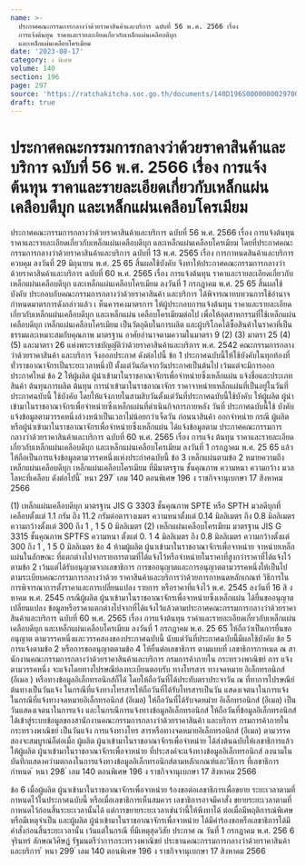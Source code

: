 ```yaml
---
name: >-
  ประกาศคณะกรรมการกลางว่าด้วยราคาสินค้าและบริการ ฉบับที่ 56 พ.ศ. 2566 เรื่อง 
  การแจ้งต้นทุน ราคาและรายละเอียดเกี่ยวกับเหล็กแผ่นเคลือบดีบุก 
  และเหล็กแผ่นเคลือบโครเมียม
date: '2023-08-17'
category: ง พิเศษ
volume: 140
section: 196
page: 297
source: 'https://ratchakitcha.soc.go.th/documents/140D196S0000000029700.pdf'
draft: true
---
```


# ประกาศคณะกรรมการกลางว่าด้วยราคาสินค้าและบริการ ฉบับที่ 56 พ.ศ. 2566 เรื่อง  การแจ้งต้นทุน ราคาและรายละเอียดเกี่ยวกับเหล็กแผ่นเคลือบดีบุก  และเหล็กแผ่นเคลือบโครเมียม

ประกาศคณะกรรมการกลางว่าด้วยราคาสินค้าและบริการ ฉบับที่ 56 พ.ศ. 2566 เรื่อง การแจ้งต้นทุน ราคาและรายละเอียดเกี่ยวกับเหล็กแผ่นเคลือบดีบุก และเหล็กแผ่นเคลือบโครเมียม โดยที่ประกาศคณะกรรมการกลางว่าด้วยราคาสินค้าและบริการ ฉบับที่ 13 พ.ศ. 2565 เรื่อง การกาหนดสินค้าและบริการควบคุม ลงวันที่ 29 มิถุนายน พ.ศ. 25 65 สิ้นผลใช้บังคับ จึงทาให้ประกาศคณะกรรมการกลางว่าด้วยราคาสินค้าและบริการ ฉบับที่ 60 พ.ศ. 2565 เรื่อง การแจ้งต้นทุน ราคาและรายละเอียดเกี่ยวกับเหล็กแผ่นเคลือบดีบุก และเหล็กแผ่นเคลือบโครเมียม ลงวันที่ 1 กรกฎาคม พ.ศ. 25 65 สิ้นผลใช้บังคับ ประกอบกับคณะกรรมการกลางว่าด้วยราคาสินค้า และบริการ ได้พิจารณาทบทวนการใช้อำนาจกำหนดมาตรการดังกล่าวแล้ว เ ห็นควรคงมาตรการ ให้ผู้ประกอบการแจ้งต้นทุน ราคาและรายละเอียดเกี่ยวกับเหล็กแผ่นเคลือบดีบุก และเหล็กแผ่น เคลือบโครเมียมต่อไป เพื่อให้อุตสาหกรรมที่ใช้เหล็กแผ่นเคลือบดีบุก เหล็กแผ่นเคลือบโครเมียม เป็นวัตถุดิบในการผลิต และผู้บริโภคได้ซื้อสินค้าในราคาที่เป็น ธรรมและเหมาะสมกับคุณภาพ มาตรฐาน อาศัยอำนาจตามความในมาตรา 9 (2) (3) มาตรา 25 (4) (5) และมาตรา 26 แห่งพระราชบัญญัติว่าด้วยราคาสินค้าและบริการ พ.ศ. 2542 คณะกรรมการกลางว่าด้วยราคาสินค้า และบริการ จึงออกประกาศ ดังต่อไปนี้ ข้อ 1 ประกาศฉบับนี้ให้ใช้บังคับในทุกท้องที่ทั่วราชอาณาจักรเป็นระยะเวลาหนึ่งปี ตั้งแต่วันถัดจากวันประกาศเป็นต้นไป เว้นแต่จะมีการออกประกาศใหม่ ข้อ 2 ให้ผู้ผลิต ผู้นำเข้ามาในราชอาณาจักรเพื่อจำหน่ายซึ่งเหล็กแผ่น แจ้งชื่อและประเภทสินค้า ต้นทุนการผลิต ต้นทุน การนำเข้ามาในราชอาณาจักร ราคาจาหน่ายเหล็กแผ่นที่เป็นอยู่ในวันที่ประกาศฉบับนี้ ใช้บังคับ โดยให้แจ้งภายในสามสิบวันตั้งแต่วันที่ประกาศฉบับนี้ใช้บังคับ ให้ผู้ผลิต ผู้นำเข้ามาในราชอาณาจักรเพื่อจำหน่ายซึ่งเหล็กแผ่นที่ดำเนินกิจการภายหลัง วันที่ ประกาศฉบับนี้ใช้ บังคับ แจ้งข้อมูลตามวรรคหนึ่งล่วงหน้าเป็นเวลาไม่น้อยกว่าเจ็ดวัน ก่อนนาสินค้า ออกจำหน่าย กรณี ผู้ผลิตหรือผู้นำเข้ามาในราชอาณาจักรเพื่อจำหน่ายซึ่งเหล็กแผ่น ได้แจ้งข้อมูลตาม ประกาศคณะกรรมการกลางว่าด้วยราคาสินค้าและบริการ ฉบับที่ 60 พ.ศ. 2565 เรื่อง การแจ้ง ต้นทุน ราคาและรายละเอียดเกี่ยวกับเหล็กแผ่นเคลือบดีบุก และเหล็กแผ่นเคลือบโครเมียม ลงวันที่ 1 กรกฎาคม พ.ศ. 25 65 แล้ว ให้ถือเป็นการแจ้งข้อมูลตามวรรคหนึ่งแห่งประกำศฉบับนี้ ข้อ 3 เหล็กแผ่นตามข้อ 2 หมายความถึงเหล็กแผ่นเคลือบดีบุก เหล็กแผ่นเคลือบโครเมียม ที่มีมาตรฐาน ชั้นคุณภาพ ความหนา ความกว้าง มวลโลหะที่เคลือบ ดังต่อไปนี้ ้ หนา 297 ่ เลม 140 ตอนพิเศษ 196 ง ราชกิจจานุเบกษา 17 สิงหาคม 2566

(1) เหล็กแผ่นเคลือบดีบุก มาตรฐาน JIS G 3303 ชั้นคุณภาพ SPTE หรือ SPTH มวลดีบุกที่เคลือบตั้งแต่ 1.1 กรัม ถึง 11.2 กรัมต่อตารางเมตร ความหนาตั้งแต่ 0.14 มิลลิเมตร ถึง 0.8 มิลลิเมตร ความกว้างตั้งแต่ 300 ถึง 1 , 1 5 0 มิลลิเมตร (2) เหล็กแผ่นเคลือบโครเมียม มาตรฐาน JIS G 3315 ชั้นคุณภาพ SPTFS ความหนา ตั้งแต่ 0. 1 4 มิลลิเมตร ถึง 0.8 มิลลิเมตร ความกว้างตั้งแต่ 300 ถึง 1 , 1 5 0 มิลลิเมตร ข้อ 4 ห้ามผู้ผลิต ผู้นาเข้ามาในราชอาณาจักรเพื่อจาหน่าย จาหน่ายเหล็กแผ่นในลักษณะ ที่แตกต่างไปจากรายการตามที่ได้แจ้งไว้หรือจำหน่ายในราคาที่สูงกว่าราคาที่ได้แจ้งไว้ตามข้อ 2 เว้นแต่ได้รับอนุญาตจากเลขาธิการ การขออนุญาตและการอนุญาตตามวรรคหนึ่งให้เป็นไปตามระเบียบคณะกรรมการกลางว่าด้วย ราคาสินค้าและบริการว่าด้วยการกาหนดหลักเกณฑ์ วิธีการในการพิจารณาการตั้งราคาและการเปลี่ยนแปลง รายการ หรือราคาที่แจ้งไว้ พ.ศ. 2545 ลงวันที่ 16 สิ งหาคม พ.ศ. 2545 กรณีผู้ผลิต ผู้นาเข้ามาในราชอาณาจักรเพื่อจาหน่ายซึ่งเหล็กแผ่น ได้ยื่นขออนุญาตเปลี่ยนแปลง ข้อมูลหรือราคาแตกต่างไปจากที่ได้แจ้งไว้แล้วตามประกาศคณะกรรมการกลางว่าด้วยราคาสินค้าและบริการ ฉบับที่ 60 พ.ศ. 2565 เรื่อง การแจ้งต้นทุน ราคำและรายละเอียดเกี่ยวกับเหล็กแผ่นเคลือบดีบุก และเหล็กแผ่นเคลือบโครเมียม ลงวันที่ 1 กรกฎาคม พ.ศ. 25 65 ให้ถือว่าเป็นการยื่นขออนุญาต ตามวรรคหนึ่งและวรรคสองของประกาศฉบับนี้ นับแต่วันที่ประกาศฉบับนี้มีผลใช้บังคับ ข้อ 5 การแจ้งตามข้อ 2 หรือการขออนุญาตตามข้อ 4 ให้ยื่นต่อเลขาธิการ ตามแบบที่ เลขาธิการกาหนด ณ สานักงานคณะกรรมการกลางว่าด้วยราคาสินค้าและบริการ กรมการค้าภายใน กระทรวงพาณิชย์ การ แจ้งตามวรรคหนึ่ง จะแจ้งโดยทางไปรษณีย์ลงทะเบียนตอบรับ ทางโทรสาร ทางจดหมาย อิเล็กทรอนิกส์ (อีเมล ) หรือทางข้อมูลอิเล็กทรอนิกส์ก็ได้ โดยให้ถือวันที่ได้ประทับตราประจาวัน ณ ที่ทาการไปรษณีย์ต้นทางเป็นวันแจ้ง ในกรณีที่แจ้งทางโทรสารให้ถือวันที่ได้รับโทรสารเป็นวัน แสดงเจตนาในการแจ้ง ในกรณีที่แจ้งทางจดหมายอิเล็กทรอนิกส์ (อีเมล) ให้ถือวันที่ได้รับจดหมำย อิเล็กทรอนิกส์ (อีเมล) เป็นวันแสดงเจตนาในการแจ้ง และในกรณีการแจ้งทางข้อมูลอิเล็กทรอนิกส์ ให้ถือวันที่ข้อมูลอิเล็กทรอนิกส์ได้เข้าสู่ระบบข้อมูลของสานักงานคณะกรรมการกลางว่าด้วยราคาสินค้า และบริการ กรมการค้าภายใน กระทรวงพาณิชย์ เป็นวันแจ้ง การแจ้งทางโทร สารหรือทางจดหมายอิเล็กทรอนิกส์ (อีเมล) ตามวรรคสองจะสมบูรณ์ก็ต่อเมื่อ ผู้ผลิต ผู้นาเข้ามาในราชอาณาจักรเพื่อจำหน่าย ได้ส่งต้นฉบับให้เลขาธิการแล้ว ให้ผู้ผลิต ผู้นาเข้ามาในราชอาณาจักรเพื่อจาหน่าย ที่ประสงค์จะแจ้งทางข้อมูลอิเล็กทรอนิกส์ ลงนามในบันทึกแสดงควำมตกลงในการแจ้งทางข้อมูลอิเล็กทรอนิกส์ตามหลักเกณฑ์และวิธีการ ที่เลขาธิการกำหนด ้ หนา 298 ่ เลม 140 ตอนพิเศษ 196 ง ราชกิจจานุเบกษา 17 สิงหาคม 2566

ข้อ 6 เมื่อผู้ผลิต ผู้นาเข้ามาในราชอาณาจักรเพื่อจาหน่าย ร้องขอต่อเลขาธิการเพื่อขยาย ระยะเวลาตามที่กาหนดไว้ในประกาศฉบับนี้ หรือเมื่อเลขาธิการเห็นสมควร เลขาธิการอาจมีคาสั่ง ขยายระยะเวลาตามที่กาหนดไว้ก่อนสิ้นระยะเวลานั้นได้ แต่การขยายระยะเวลาเช่นว่านี้ให้พึงทาได้ ต่อเมื่อมีพฤติการณ์พิเศษหรือมีเหตุจำเป็น และผู้ผลิต ผู้นำเข้ามาในราชอาณาจักรเพื่อจาหน่าย ได้มีคำร้องขอหรือเลขาธิการได้มีคำสั่งก่อนสิ้นระยะเวลานั้น เว้นแต่ในกรณี ที่มีเหตุสุดวิสัย ประกาศ ณ วันที่ 1 กรกฎาคม พ.ศ. 256 6 จุรินทร์ ลักษณวิศิษฏ์ รัฐมนตรีว่าการกระทรวงพาณิชย์ ประธานคณะกรรมการกลางว่าด้วยราคาสินค้าและบริการ ้ หนา 299 ่ เลม 140 ตอนพิเศษ 196 ง ราชกิจจานุเบกษา 17 สิงหาคม 2566
